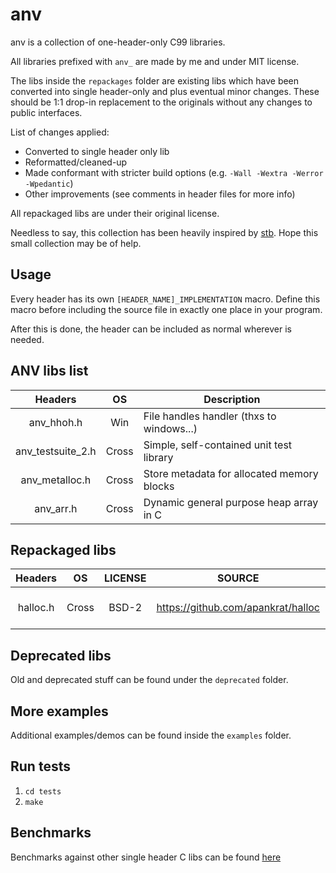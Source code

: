 # anv

anv is a collection of one-header-only C99 libraries.

All libraries prefixed with `anv_` are made by me and under MIT license.

The libs inside the `repackages` folder are existing libs which have been converted
into single header-only and plus eventual minor changes. These should be 1:1 drop-in replacement
to the originals without any changes to public interfaces.

List of changes applied:
- Converted to single header only lib
- Reformatted/cleaned-up
- Made conformant with stricter build options (e.g. `-Wall -Wextra -Werror -Wpedantic`)
- Other improvements (see comments in header files for more info)

All repackaged libs are under their original license.

Needless to say, this collection has been heavily inspired by [stb](https://github.com/nothings/stb).
Hope this small collection may be of help.

## Usage

Every header has its own `[HEADER_NAME]_IMPLEMENTATION` macro.
Define this macro before including the source file in exactly one place in your
program.

After this is done, the header can be included as normal wherever is needed.

## ANV libs list

|      Headers      |  OS   | Description                                |
|:-----------------:|:-----:|--------------------------------------------|
|    anv_hhoh.h     |  Win  | File handles handler (thxs to windows...)  |
| anv_testsuite_2.h | Cross | Simple, self-contained unit test library   |
|  anv_metalloc.h   | Cross | Store metadata for allocated memory blocks |
|     anv_arr.h     | Cross | Dynamic general purpose heap array in C    |

## Repackaged libs

| Headers  |  OS   | LICENSE | SOURCE                             | Description                   |
|:--------:|:-----:|:-------:|------------------------------------|-------------------------------|
| halloc.h | Cross |  BSD-2  | https://github.com/apankrat/halloc | Hierarchical memory allocator |

## Deprecated libs

Old and deprecated stuff can be found under the `deprecated` folder.

## More examples

Additional examples/demos can be found inside the `examples` folder.

## Run tests

1. `cd tests`
2. `make`

## Benchmarks

Benchmarks against other single header C libs can be found [here](https://github.com/anvouk/anv_benchmarks)
